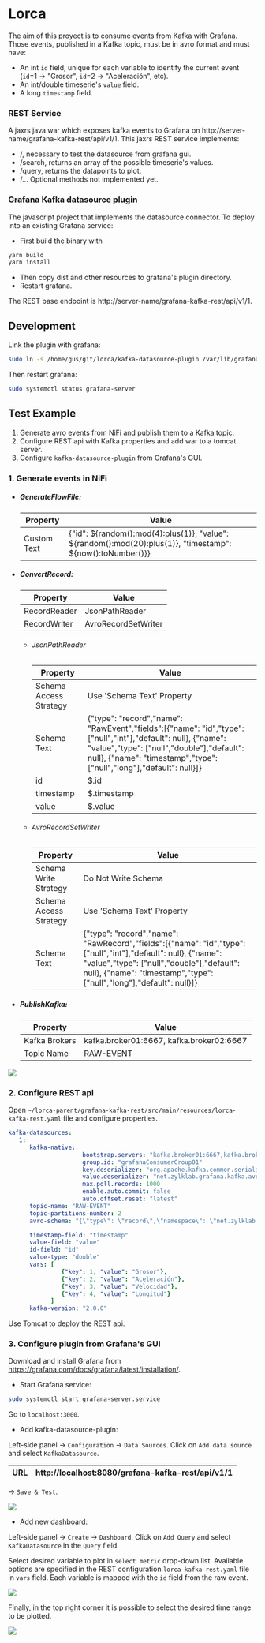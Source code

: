 # Lorca

The aim of this proyect is to consume events from Kafka with Grafana. Those events, published in a Kafka topic, must be in avro format and must have:

 * An int ```id``` field, unique for each variable to identify the current event (```id```=1 -> "Grosor", ```id```=2 -> "Aceleración", etc).
 * An int/double timeserie's ```value``` field.
 * A long ```timestamp``` field.

### REST Service

A jaxrs java war which exposes kafka events to Grafana on http://server-name/grafana-kafka-rest/api/v1/1. This jaxrs REST service implements:

 * /, necessary to test the datasource from grafana gui.
 * /search, returns an array of the possible timeserie's values.
 * /query, returns the datapoints to plot.
 * /... Optional methods not implemented yet.

### Grafana Kafka datasource plugin

The javascript project that implements the datasource connector. To deploy into an existing Grafana service:

 * First build the binary with
 ```bash
 yarn build
 yarn install
 ```
 * Then copy dist and other resources to grafana's plugin directory.
 * Restart grafana.

The REST base endpoint is http://server-name/grafana-kafka-rest/api/v1/1.

## Development

Link the plugin with grafana:

```bash
sudo ln -s /home/gus/git/lorca/kafka-datasource-plugin /var/lib/grafana/plugins/kafka-datasource-plugin
```

Then restart grafana:

```bash
sudo systemctl status grafana-server
```

## Test Example

1. Generate avro events from NiFi and publish them to a Kafka topic.
2. Configure REST api with Kafka properties and add war to a tomcat server.
3. Configure ```kafka-datasource-plugin``` from Grafana's GUI.

### 1. Generate events in NiFi

 * #####  GenerateFlowFile:

    Property | Value
    --- | ---
    Custom Text | {"id": ${random():mod(4):plus(1)}, "value": ${random():mod(20):plus(1)}, "timestamp": ${now():toNumber()}}

 * ##### ConvertRecord:

    Property | Value
    --- | ---
    RecordReader | JsonPathReader
    RecordWriter | AvroRecordSetWriter

    - ###### JsonPathReader

      Property | Value
      --- | ---
      Schema Access Strategy | Use 'Schema Text' Property
      Schema Text | {"type": "record","name": "RawEvent","fields":[{"name": "id","type": ["null","int"],"default": null}, {"name": "value","type": ["null","double"],"default": null}, {"name": "timestamp","type": ["null","long"],"default": null}]}
      id | $.id
      timestamp | $.timestamp
      value | $.value

    - ###### AvroRecordSetWriter

      Property | Value
      --- | ---
      Schema Write Strategy | Do Not Write Schema
      Schema Access Strategy | Use 'Schema Text' Property
      Schema Text | {"type": "record","name": "RawRecord","fields":[{"name": "id","type": ["null","int"],"default": null}, {"name": "value","type": ["null","double"],"default": null}, {"name": "timestamp","type": ["null","long"],"default": null}]}

 * ##### PublishKafka:

    Property | Value
    --- | ---
    Kafka Brokers | kafka.broker01:6667, kafka.broker02:6667
    Topic Name | RAW-EVENT

![](assets/README-cfc04ef6.png)

### 2. Configure REST api

Open ```~/lorca-parent/grafana-kafka-rest/src/main/resources/lorca-kafka-rest.yaml``` file and configure properties.

```yaml
kafka-datasources:
   1:
      kafka-native:
                     bootstrap.servers: "kafka.broker01:6667,kafka.broker02:6667"
                     group.id: "grafanaConsumerGroup01"
                     key.deserializer: "org.apache.kafka.common.serialization.StringDeserializer"
                     value.deserializer: "net.zylklab.grafana.kafka.avro.AvroRawEventDeserializer"
                     max.poll.records: 1000
                     enable.auto.commit: false
                     auto.offset.reset: "latest"
      topic-name: "RAW-EVENT"
      topic-partitions-number: 2
      avro-schema: "{\"type\": \"record\",\"namespace\": \"net.zylklab.grafana.kafka.avro.auto\",\"name\": \"EventRecord\",\"fields\":[{\"name\": \"id\",\"type\": [\"null\",\"int\"], \"default\": null},{\"name\": \"value\", \"type\": [\"null\",\"double\"], \"default\": null},{\"name\": \"timestamp\", \"type\": [\"null\",\"long\"], \"default\": null}]}"

      timestamp-field: "timestamp"
      value-field: "value"
      id-field: "id"
      value-type: "double"
      vars: [
               {"key": 1, "value": "Grosor"},
               {"key": 2, "value": "Aceleración"},
               {"key": 3, "value": "Velocidad"},
               {"key": 4, "value": "Longitud"}
            ]
      kafka-version: "2.0.0"
```

Use Tomcat to deploy the REST api.

### 3. Configure plugin from Grafana's GUI

Download and install Grafana from https://grafana.com/docs/grafana/latest/installation/.

 * Start Grafana service:

  ```bash
  sudo systemctl start grafana-server.service
  ```
  Go to ```localhost:3000```.

 * Add kafka-datasource-plugin:

  Left-side panel -> ```Configuration``` -> ```Data Sources```. Click on ```Add data source``` and select ```KafkaDatasource```.

  URL | http://localhost:8080/grafana-kafka-rest/api/v1/1
  --- | ---

  -> ```Save & Test```.

  ![](assets/README-6eb500c4.png)

 * Add new dashboard:

  Left-side panel -> ```Create``` -> ```Dashboard```.
  Click on ```Add Query``` and select ```KafkaDatasource``` in the ```Query``` field.

  Select desired variable to plot in ```select metric``` drop-down list. Available options are specified in the REST configuration ```lorca-kafka-rest.yaml``` file in ```vars``` field. Each variable is mapped with the ```id``` field from the raw event.

  ![](assets/README-db341e8c.png)

  Finally, in the top right corner it is possible to select the desired time range to be plotted.

  ![](assets/README-34c0e49d.png)
